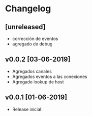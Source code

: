 # Changelog

## [unreleased]

- corrección de eventos
- agregado de debug

## v0.0.2 [03-06-2019]

- Agregados canales
- Agregados eventos a las conexiones
- Agregado lookup de host

## v0.0.1 [01-06-2019]

- Release inicial


